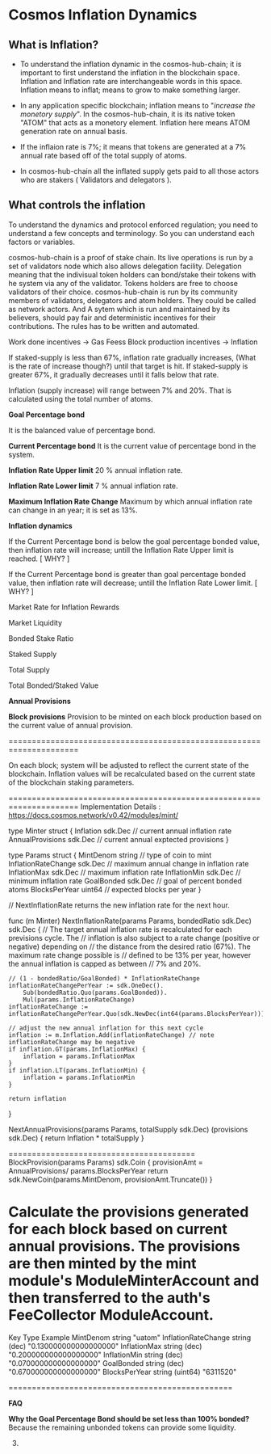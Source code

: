 
# Cosmos Inflation Dynamics

## What is Inflation?

- To understand the inflation dynamic in the cosmos-hub-chain; it is important to first understand the inflation in the blockchain space.
Inflation and Inflation rate are interchangeable words in this space. Inflation means to inflat; means to grow to make something larger.

- In any application specific blockchain; inflation means to "_increase the monetory supply_". In the cosmos-hub-chain, it is its native token "ATOM" that acts as a monetory element. Inflation here means ATOM generation rate on annual basis. 

- If the inflaion rate is 7%; it means that tokens are generated at a 7% annual rate based off of the total supply of atoms.

- In cosmos-hub-chain all the inflated supply gets paid to all those actors who are stakers ( Validators and delegators ). 



## What controls the inflation
To understand the dynamics and protocol enforced regulation; you need to understand a few concepts and terminology. So you can understand each factors or variables. 

cosmos-hub-chain is a proof of stake chain. Its live operations is run by a set of validators node which also allows delegation facility. Delegation meaning that the indivisual token holders can bond/stake their tokens with he system via any of the validator. Tokens holders are free to choose validators of their choice.
cosmos-hub-chain is run by its community members of validators, delegators and atom holders. They could be called as network actors. And A sytem which is run and maintained by its believers, should pay fair and deterministic incentives for their contributions. The rules has to be written and automated. 



Work done incentives -> Gas Feess
Block production incentives -> Inflation
 
If staked-supply is less than 67%, inflation rate gradually increases, (What is the rate of increase though?) until that target is hit. If staked-supply is  greater 67%, it gradually decreases until it falls below that rate.

Inflation (supply increase) will range between 7% and 20%. That is calculated using the total number of atoms.

**Goal Percentage bond**

It is the balanced value of percentage bond.

**Current Percentage bond**
It is the current value of percentage bond in the system.

**Inflation Rate Upper limit**
20 % annual inflation rate.

**Inflation Rate Lower limit**
7 % annual inflation rate.

**Maximum Inflation Rate Change**
Maximum by which annual inflation rate can change in an year; it is set as 13%. 



**Inflation dynamics**

If the Current Percentage bond is below the goal percentage bonded value, then inflation rate will increase; untill the Inflation Rate Upper limit is reached. [ WHY? ] 

If the Current Percentage bond is greater than goal percentage bonded value, then inflation rate will decrease; untill the Inflation Rate Lower limit. [ WHY? ]  



Market Rate for Inflation Rewards 

Market Liquidity

Bonded Stake Ratio

Staked Supply

Total Supply

Total Bonded/Staked Value

**Annual Provisions**

**Block provisions** 
 Provision to be minted on each block production based on the current value of annual provision.
 
=====================================================================


On each block; system will be adjusted to reflect the current state of the blockchain. 
Inflation values will be recalculated based on the current state of the blockchain staking parameters. 







=====================================================================
Implementation Details :
https://docs.cosmos.network/v0.42/modules/mint/


type Minter struct {
	Inflation        sdk.Dec   // current annual inflation rate
	AnnualProvisions sdk.Dec   // current annual exptected provisions
}

type Params struct {
	MintDenom           string  // type of coin to mint
	InflationRateChange sdk.Dec // maximum annual change in inflation rate
	InflationMax        sdk.Dec // maximum inflation rate
	InflationMin        sdk.Dec // minimum inflation rate
	GoalBonded          sdk.Dec // goal of percent bonded atoms
	BlocksPerYear       uint64   // expected blocks per year
}

// NextInflationRate returns the new inflation rate for the next hour.

func (m Minter) NextInflationRate(params Params, bondedRatio sdk.Dec) sdk.Dec {
	// The target annual inflation rate is recalculated for each previsions cycle. The
	// inflation is also subject to a rate change (positive or negative) depending on
	// the distance from the desired ratio (67%). The maximum rate change possible is
	// defined to be 13% per year, however the annual inflation is capped as between
	// 7% and 20%.

	// (1 - bondedRatio/GoalBonded) * InflationRateChange
	inflationRateChangePerYear := sdk.OneDec().
		Sub(bondedRatio.Quo(params.GoalBonded)).
		Mul(params.InflationRateChange)
	inflationRateChange := inflationRateChangePerYear.Quo(sdk.NewDec(int64(params.BlocksPerYear)))

	// adjust the new annual inflation for this next cycle
	inflation := m.Inflation.Add(inflationRateChange) // note inflationRateChange may be negative
	if inflation.GT(params.InflationMax) {
		inflation = params.InflationMax
	}
	if inflation.LT(params.InflationMin) {
		inflation = params.InflationMin
	}

	return inflation
}
  
  NextAnnualProvisions(params Params, totalSupply sdk.Dec) (provisions sdk.Dec) {
	return Inflation * totalSupply
  }
  
========================================
BlockProvision(params Params) sdk.Coin {
	provisionAmt = AnnualProvisions/ params.BlocksPerYear
	return sdk.NewCoin(params.MintDenom, provisionAmt.Truncate())
  }
  
 
 
Calculate the provisions generated for each block based on current annual provisions. The provisions are then minted by the mint module's ModuleMinterAccount and then transferred to the auth's FeeCollector ModuleAccount.
================================================

Key	Type	Example
MintDenom	string	"uatom"
InflationRateChange	string (dec)	"0.130000000000000000"
InflationMax	string (dec)	"0.200000000000000000"
InflationMin	string (dec)	"0.070000000000000000"
GoalBonded	string (dec)	"0.670000000000000000"
BlocksPerYear	string (uint64)	"6311520"

================================================

**FAQ**

**Why the Goal Percentage Bond should be set less than 100% bonded?**
Because the remaining unbonded tokens can provide some liquidity. 
 
3. 


